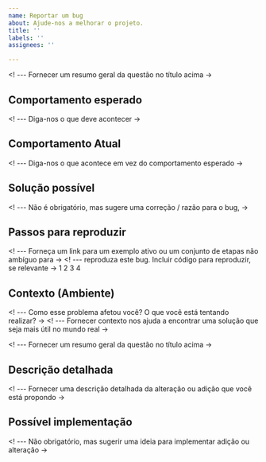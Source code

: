 ```yaml
---
name: Reportar um bug
about: Ajude-nos a melhorar o projeto.
title: ''
labels: ''
assignees: ''

---
```


<! --- Fornecer um resumo geral da questão no título acima ->

## Comportamento esperado
<! --- Diga-nos o que deve acontecer ->

## Comportamento Atual
<! --- Diga-nos o que acontece em vez do comportamento esperado ->

## Solução possível
<! --- Não é obrigatório, mas sugere uma correção / razão para o bug, ->

## Passos para reproduzir
<! --- Forneça um link para um exemplo ativo ou um conjunto de etapas não ambíguo para ->
<! --- reproduza este bug. Incluir código para reproduzir, se relevante ->
1
2
3
4

## Contexto (Ambiente)
<! --- Como esse problema afetou você? O que você está tentando realizar? ->
<! --- Fornecer contexto nos ajuda a encontrar uma solução que seja mais útil no mundo real ->

<! --- Fornecer um resumo geral da questão no título acima ->

## Descrição detalhada
<! --- Fornecer uma descrição detalhada da alteração ou adição que você está propondo ->

## Possível implementação
<! --- Não obrigatório, mas sugerir uma ideia para implementar adição ou alteração ->
